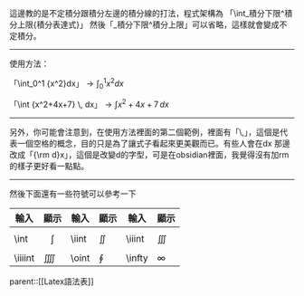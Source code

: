 這邊教的是不定積分跟積分左邊的積分線的打法，程式架構為
「\\int_積分下限^積分上限{積分表達式}」
然後「\_積分下限^積分上限」可以省略，這樣就會變成不定積分。
- - -
使用方法：

「\\int_0^1 {x^2}dx」$\rightarrow \int_0^1 {x^2}dx$

「\\int {x^2+4x+7} \\, dx」$\rightarrow \int{x^2+4x+7} \, dx$
- - -
另外，你可能會注意到，在使用方法裡面的第二個範例，裡面有「\\,」，這個是代表一個空格的概念，目的只是為了讓式子看起來更美觀而已。有些人會在dx 那邊改成「{\\rm d}x」，這個是改變d的字型，可是在obsidian裡面，我覺得沒有加rm的樣子更好看一點點。
- - - 
然後下面還有一些符號可以參考一下

| 輸入      | 顯示        | 輸入    | 顯示      | 輸入     | 顯示       |
| ------- | --------- | ----- | ------- | ------ | -------- |
| \int    | $$\int$$  | \iint | $\iint$ | \iiint | $\iiint$ |
| \iiiint | $\iiiint$ | \oint | $\oint$ | \infty | $\infty$ |


parent::[[Latex語法表]]